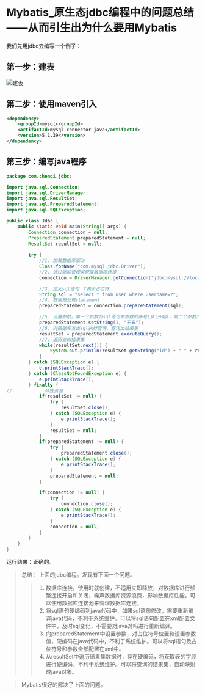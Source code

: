 # Mybatis_原生态jdbc编程中的问题总结——从而引生出为什么要用Mybatis

我们先用jdbc去编写一个例子：  

## 第一步：建表  

![建表](http://p9be6sqc8.bkt.clouddn.com/image/jdbc%E5%BB%BA%E8%A1%A8.png)   

## 第二步：使用maven引入

```xml
<dependency>
    <groupId>mysql</groupId>
    <artifactId>mysql-connector-java</artifactId>
    <version>5.1.39</version>
</dependency>
```

## 第三步：编写java程序

```java
package com.chenqi.jdbc;

import java.sql.Connection;
import java.sql.DriverManager;
import java.sql.ResultSet;
import java.sql.PreparedStatement;
import java.sql.SQLException;

public class Jdbc {
    public static void main(String[] args) {
        Connection connection = null;
        PreparedStatement preparedStatement = null;
        ResultSet resultSet = null;
        
        try {
            //1. 加载数据库驱动
            Class.forName("com.mysql.jdbc.Driver");
            //2. 通过驱动管理类获取数据库连接
            connection = DriverManager.getConnection("jdbc:mysql://localhost:3306/mybatis?characterEncoding=utf-8", "root", "199212");

            //3. 定义sql语句 ？表示占位符
            String sql = "select * from user where username=?";
            //4. 获取预处理statement
            preparedStatement = connection.prepareStatement(sql);

            //5. 设置参数，第一个参数为sql语句中参数的序号(从1开始)，第二个参数为设置的参数值
            preparedStatement.setString(1, "王五");
            //6. 向数据库发出sql执行查询，查询出结果集
            resultSet = preparedStatement.executeQuery();
            //7. 遍历查询结果集
            while(resultSet.next()) {
                System.out.println(resultSet.getString("id") + " " + resultSet.getString("username"));
            }
        } catch (SQLException e) {
            e.printStackTrace();
        } catch (ClassNotFoundException e) {
            e.printStackTrace();
        } finally {
//            释放资源
            if(resultSet != null) {
                try {
                    resultSet.close();
                } catch (SQLException e) {
                    e.printStackTrace();
                }
                resultSet = null;
            }
            if(preparedStatement != null) {
                try {
                    preparedStatement.close();
                } catch (SQLException e) {
                    e.printStackTrace();
                }
                preparedStatement = null;
            }

            if(connection != null) {
                try {
                    connection.close();
                } catch (SQLException e) {
                    e.printStackTrace();
                }
                connection = null;
            }
        }
    }
}

```

运行结果：正确的。  

>总结：  上面的jdbc编程。发现有下面一个问题。  
>>   1. 数据库连接，使用时就创建，不适用立即释放，对数据库进行频繁连接开启和关闭，噪声数据库资源浪费，影响数据库性能。可以使用数据库连接池来管理数据库连接。  
>>   2. 将sql语句硬编码到java代码中，如果sql语句修改，需要重新编译java代码，不利于系统维护。可以将sql语句配置在xml配置文件中，及时sql变化，不需要对java对吗进行重新编译。  
>>   3. 向preparedStatement中设置参数，对占位符号位置和设置参数值，硬编码在java代码中，不利于系统维护。可以将sql语句及占位符号和参数全部配置在xml中。  
>>   4. 从resultSet中遍历结果集数据时，存在硬编码，将获取表的字段进行硬编码，不利于系统维护。可以将查询的结果集，自动映射成java对象。  

> Mybatis很好的解决了上面的问题。